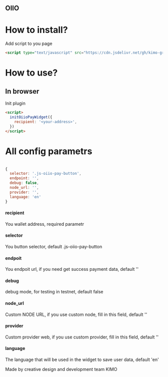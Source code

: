 ## OIIO

# How to install?

Add script to you page
```html
<script type="text/javascript" src="https://cdn.jsdelivr.net/gh/kimo-group/oiio/oiio.js"></script>
```

# How to use?

## In browser
Init plugin
```html
<script>
  initOiioPayWidget({
    recipient: '<your-address>',
  })
</script>

```

# All config parametrs

```js

{
  selector: '.js-oiio-pay-button',
  endpoint: '',
  debug: false,
  node_url: '',
  provider: '',
  language: 'en'
}

```

#### recipient
You wallet address, required parametr

#### selector
You button selector, default .js-oiio-pay-button

#### endpoit
You endpoit url, if you need get success payment data, default ''

#### debug
debug mode, for testing in testnet, default false

#### node_url
Custom NODE URL, if you use custom node, fill in this field, default ''

#### provider
Custom provider web, if you use custom provider, fill in this field, default ''

#### language
The language that will be used in the widget to save user data, default 'en'

Made by creative design and development team KIMO
